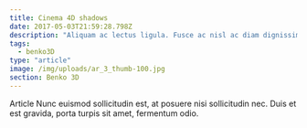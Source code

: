 ```yaml
---
title: Cinema 4D shadows
date: 2017-05-03T21:59:28.798Z
description: "Aliquam ac lectus ligula. Fusce ac nisl ac diam dignissim imperdiet."
tags:
  - benko3D
type: "article"
image: /img/uploads/ar_3_thumb-100.jpg
section: Benko 3D
---
```


Article Nunc euismod sollicitudin est, at posuere nisi sollicitudin nec. Duis et est gravida, porta turpis sit amet, fermentum odio.
